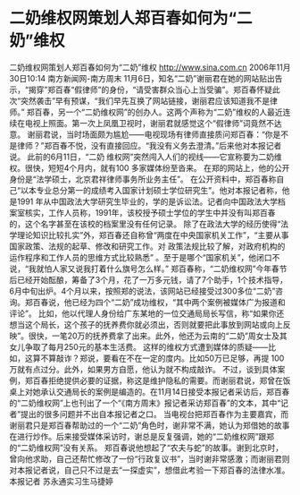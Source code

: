 # 二奶维权网策划人郑百春如何为“二奶”维权

二奶维权网策划人郑百春如何为“二奶”维权
http://www.sina.com.cn 2006年11月30日10:14 南方新闻网-南方周末
11月6日，知名“二奶”谢丽君在她的网站贴出告示，“揭穿”郑百春“假律师”的身份，“请受害群众当心上当受骗”。郑百春怀疑此次“突然袭击”早有预谋，“我们早先互换了网站链接，谢丽君应该知道我不是律师。”
郑百春，另一个“二奶维权网”的创办人。这两个声称为“二奶”维权的人最近连续在电视上照面。第一次上凤凰卫视时，谢丽君就感觉这个“假律师”词竟然不达意。
谢丽君说，当时场面颇为尴尬——电视现场有律师直接质问郑百春：“你是不是律师？”郑百春不悦，没有直接回应。“我没有义务去澄清。”后来他对本报记者说。
此前的6月11日，“二奶
维权网”突然闯入人们的视线——它宣称要为二奶维权。很快，短短4个月内，就有100 多家媒体纷至沓来。
在郑的网站上，他的公开身份是“法学硕士，北京君祥律师事务所业务主任”。
在公开资料中，郑百春称自己“以本专业总分第一的成绩考入国家计划硕士学位研究生”。他对本报记者称，他是1991 年从中国政法大学研究生毕业的，学的是诉讼法。记者向中国政法大学档案室核实，工作人员称，1991年，该校授予硕士学位的学生中并没有叫郑百春的，这个名字甚至在该校的档案里没有任何记录。
除了在政法大学的经历使得“法学理论知识比较扎实”外，郑百春还自称曾“两度在中央国家机关工作”，“主要从事国家政策、法规的起草、修改和研究工作。对
政策法规比较了解，对政府机构的运作程序和工作人员的思维方式比较熟悉” 。至于是哪个“国家机关”，他闭口不说，“我就怕人家又说我打着什么旗号怎么样。”
郑百春称，“二奶维权网”今年春节后已经开始酝酿，筹备了3个月，花了一万多元钱，请了7个助手，1个技术指导，6月中旬出炉。4个月以来，按照郑的说法，该网站已经接受过300多位“二奶”咨询。郑百春说，他已经为四个“二奶”成功维权，“其中两个案例被媒体广为报道和评论”。
比如，他以代理人身份给广东某地的一位交通局局长写信，称“如果你还想当这个局长，这个孩子的抚养费你就必须出，否则就要把此事放到网站或向上反映”。很快，一笔20万的抚养费拿了出来。此外，他还为云南的“二奶”周女士及其女儿争取了每月250元的基本生活费。
这样的维权方式遭到媒体的质疑——比如，这算不算敲诈？郑说，要看在不在一定的度内。比如50万已足够，再提 100万就有点过分。此外，如果男方自愿，他认为就不构成敲诈。
不过，谈到具体案例，郑百春拒绝提供必要的证据，称这是维护隐私的需要。而谢丽君说，郑曾在饭桌上对她承认交通局长的案例是编造的。在11月14日接受本报记者采访后，郑百春的“二奶维权网”上也刊出了一个“《南方周末》报记者采访郑百春”的文本，其中“记者”提出的很多问题并不出自本报记者之口。
当电视台把郑百春作为主要嘉宾，而谢丽君只是郑百春帮助过的一个“二奶”角色时，谢非常不满，她认为郑借她的故事在进行炒作。后来接受媒体采访时，谢总是反复强调，她的“二奶维权网”跟郑的“二奶维权网”没有关系。
郑百春说他想起了“农夫与蛇”的故事。谢到北京时，曾向他求助，自己还帮忙修改了一份“行政复议书”，当时谢非常感激；而谢丽君则对本报记者说，自己只不过是去“一探虚实”，想借此考验一下郑百春的法律水准。 本报记者 苏永通实习生马捷婷

